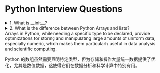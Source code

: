 # Python Interview Questions

<details>
  <summary>1. What is __init__?</summary>

  **What is `__init__`?**

`__init__` is a special method in Python, known as a constructor in object-oriented terminology. This method is called when an object is created from a class and it allows the class to initialize the attributes of the class.

`__init__` 是 Python 中的一个特殊方法，被称为构造函数。当从一个类创建对象时，会调用这个方法，允许类初始化其属性。

```python
class Car:
    def __init__(self, make, model):
        self.make = make
        self.model = model

my_car = Car("Toyota", "Corolla")
print(my_car.make)  # Output: Toyota
print(my_car.model) # Output: Corolla
```

### Comparison Table: Constructor in Different Programming Languages

| Language  | Constructor Name     | Example                                      |
|-----------|----------------------|----------------------------------------------|
| Python    | `__init__`           | `def __init__(self, param): ...`             |
| Java      | Same as class name   | `public ClassName(param) { ... }`            |
| C++       | Same as class name   | `ClassName(param) { ... }`                   |
| JavaScript| `constructor`        | `constructor(param) { ... }`                 |

### Explanation Behind the Concept

Constructors like `__init__` in Python are fundamental for setting up initial conditions of an object. When you create an object, `__init__` sets the initial state by assigning the values of the object's properties. This method can take any number of parameters and typically is used to initialize the object's attributes based on those parameters.

构造函数如 Python 中的 `__init__` 对于设置对象的初始条件是基本的。当你创建一个对象时，`__init__` 通过分配对象属性的值来设置初始状态。这个方法可以接受任意数量的参数，并且通常用于根据这些参数初始化对象的属性。

</details>
<details>
  <summary>2. What is the difference between Python Arrays and lists?</summary>

**Difference between Python Arrays and Lists**

Python lists are versatile and can hold elements of different data types, making them ideal for general-purpose programming where flexibility with data types is required. They are part of Python's standard utility modules.

Python 列表非常灵活，可以包含不同数据类型的元素，非常适合需要数据类型灵活性的通用编程。它们是 Python 标准实用模块的一部分。

Python arrays, provided by the array module, are more efficient in storing and manipulating numeric data when all elements in the collection are of the same type. They are less flexible than lists but offer better performance and storage efficiency for numerical data.

Python 数组由 array 模块提供，当集合中所有元素的类型相同时，存储和操作数值数据更加高效。它们比列表的灵活性低，但为数值数据提供了更好的性能和存储效率。

```python
# Example of a Python list
my_list = [1, "Hello", 3.14, True]
print(my_list)  # Output: [1, 'Hello', 3.14, True]

# Example of a Python array
import array
my_array = array.array('i', [1, 2, 3, 4])  # 'i' is the type code for integers
print(my_array)  # Output: array('i', [1, 2, 3, 4])
```

### Comparison Table: Python Arrays vs. Lists

| Feature         | Lists                          | Arrays                           |
|-----------------|--------------------------------|----------------------------------|
| Data Types      | Heterogeneous (mixed types)    | Homogeneous (single type)        |
| Usage           | General-purpose                | Numeric data processing          |
| Performance     | Less efficient with numbers    | More efficient with numbers      |
| Module Required | No module required             | `array` module required          |
| Methods         | Numerous methods (e.g., append, insert, pop) | Fewer methods focused on efficiency |

### Explanation Behind the Concept

Lists in Python are implemented as dynamic arrays in the backend but are designed to be more flexible by allowing mixed data types. This flexibility comes at the cost of performance when dealing with purely numerical data.

在后端，Python 列表是作为动态数组实现的，但它们设计得更加灵活，允许混合数据类型。这种灵活性在处理纯数值数据时会以性能为代价。
</details>
Arrays in Python, while needing a specific type to be declared, provide optimizations for storing and manipulating large amounts of uniform data, especially numeric, which makes them particularly useful in data analysis and scientific computing.

Python 的数组虽然需要声明特定类型，但为存储和操作大量统一数据提供了优化，尤其是数值数据，这使得它们在数据分析和科学计算中特别有用。
</details>
